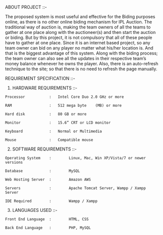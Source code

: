 ABOUT PROJECT ::-

The proposed system is most useful and effective for the Biding purposes online, as there is no other online biding mechanism for IPL Auction. The traditional way of auction is, making the team owners of all the teams to gather at one place along with the auctioneer(s) and then start the auction or biding. But by this project, it is not compulsory that all of these people have to gather at one place. Since it is an internet based project, so any team owner can bid on any player no matter what his/her location is. And that is the biggest advantage of this system. Along with the biding process; the team owner can also see all the updates in their respective team’s money balance whenever he owns the player. Also, there is an auto-refresh technique to the site; so that there is no need to refresh the page manually.

REQUIREMENT SPECIFICATION ::-
1.    HARDWARE REQUIREMENTS ::-

    Processor			: 	Intel Core Duo 2.0 GHz or more

    RAM				    : 	512 mega byte	 (MB) or more

    Hard disk		    :	80 GB or more

    Monitor			    :	15.6” CRT or LCD monitor

    Keyboard			:	Normal or Multimedia

    Mouse				:	Compatible mouse


2.    SOFTWARE REQUIREMENTS ::- 

    Operating System    :        Linux, Mac, Win XP/Vista/7 or newer versions

    Database           	:        MySQL 

    Web Hosting Server	:        Amazon AWS

    Servers             :        Apache Tomcat Server, Wampp / Xampp Server

    IDE Required	   	:        Wampp / Xampp

3.    LANGUAGES USED ::-

    Front End Language	:        HTML, CSS

    Back End Language	:        PHP, MySQL
